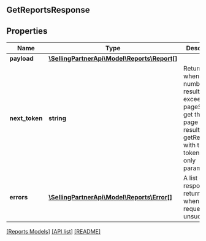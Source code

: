 ## GetReportsResponse

## Properties

Name | Type | Description | Notes
------------ | ------------- | ------------- | -------------
**payload** | [**\SellingPartnerApi\Model\Reports\Report[]**](Report.md) |  | [optional]
**next_token** | **string** | Returned when the number of results exceeds pageSize. To get the next page of results, call getReports with this token as the only parameter. | [optional]
**errors** | [**\SellingPartnerApi\Model\Reports\Error[]**](Error.md) | A list of error responses returned when a request is unsuccessful. | [optional]

[[Reports Models]](../) [[API list]](../../Api) [[README]](../../../README.md)
